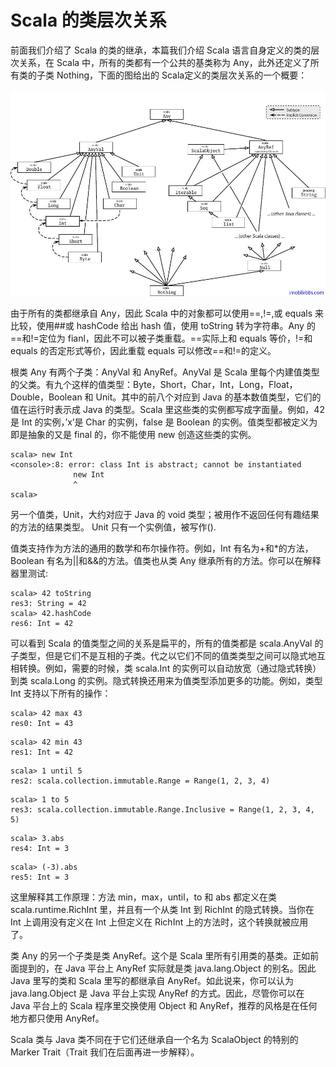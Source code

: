 # Scala 的类层次关系 #

前面我们介绍了 Scala 的类的继承，本篇我们介绍 Scala 语言自身定义的类的层次关系，在 Scala 中，所有的类都有一个公共的基类称为 Any，此外还定义了所有类的子类 Nothing，下面的图给出的 Scala定义的类层次关系的一个概要：

![](images\16.png)

由于所有的类都继承自 Any，因此 Scala 中的对象都可以使用==,!=,或 equals 来比较，使用##或 hashCode 给出 hash 值，使用 toString 转为字符串。Any 的==和!=定位为 fianl，因此不可以被子类重载。==实际上和 equals 等价，!=和 equals 的否定形式等价，因此重载 equals 可以修改==和!=的定义。

根类 Any 有两个子类：AnyVal 和 AnyRef。AnyVal 是 Scala 里每个内建值类型的父类。有九个这样的值类型：Byte，Short，Char，Int，Long，Float，Double，Boolean 和 Unit。其中的前八个对应到 Java 的基本数值类型，它们的值在运行时表示成 Java 的类型。Scala 里这些类的实例都写成字面量。例如，42 是 Int 的实例，’x’是 Char 的实例，false 是 Boolean 的实例。值类型都被定义为即是抽象的又是 final 的，你不能使用 new 创造这些类的实例。

```
scala> new Int
<console>:8: error: class Int is abstract; cannot be instantiated
              new Int
              ^
scala> 
```

另一个值类，Unit，大约对应于 Java 的 void 类型；被用作不返回任何有趣结果的方法的结果类型。 Unit 只有一个实例值，被写作().

值类支持作为方法的通用的数学和布尔操作符。例如，Int 有名为+和*的方法，Boolean 有名为||和&&的方法。值类也从类 Any 继承所有的方法。你可以在解释器里测试:

```
scala> 42 toString
res3: String = 42
scala> 42.hashCode
res6: Int = 42
```

可以看到 Scala 的值类型之间的关系是扁平的，所有的值类都是 scala.AnyVal 的子类型，但是它们不是互相的子类。代之以它们不同的值类类型之间可以隐式地互相转换。例如，需要的时候，类 scala.Int 的实例可以自动放宽（通过隐式转换）到类 scala.Long 的实例。隐式转换还用来为值类型添加更多的功能。例如，类型 Int 支持以下所有的操作：

```
scala> 42 max 43
res0: Int = 43
```

```
scala> 42 min 43
res1: Int = 42
```

```
scala> 1 until 5
res2: scala.collection.immutable.Range = Range(1, 2, 3, 4)
```

```
scala> 1 to 5 
res3: scala.collection.immutable.Range.Inclusive = Range(1, 2, 3, 4, 5)
```

```
scala> 3.abs
res4: Int = 3
```

```
scala> (-3).abs
res5: Int = 3
```

这里解释其工作原理：方法 min，max，until，to 和 abs 都定义在类 scala.runtime.RichInt 里，并且有一个从类 Int 到 RichInt 的隐式转换。当你在 Int 上调用没有定义在 Int 上但定义在 RichInt 上的方法时，这个转换就被应用了。

类 Any 的另一个子类是类 AnyRef。这个是 Scala 里所有引用类的基类。正如前面提到的，在 Java 平台上 AnyRef 实际就是类 java.lang.Object 的别名。因此 Java 里写的类和 Scala 里写的都继承自 AnyRef。如此说来，你可以认为 java.lang.Object 是 Java 平台上实现 AnyRef 的方式。因此，尽管你可以在 Java 平台上的 Scala 程序里交换使用 Object 和 AnyRef，推荐的风格是在任何地方都只使用 AnyRef。

Scala 类与 Java 类不同在于它们还继承自一个名为 ScalaObject 的特别的 Marker Trait（Trait 我们在后面再进一步解释）。
